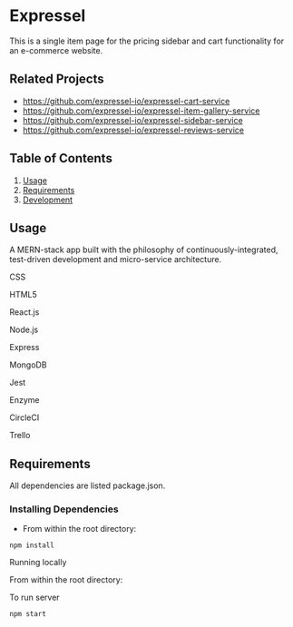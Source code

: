 # Expressel 

This is a single item page for the pricing sidebar and cart functionality for an e-commerce website.

## Related Projects

  - https://github.com/expressel-io/expressel-cart-service
  - https://github.com/expressel-io/expressel-item-gallery-service
  - https://github.com/expressel-io/expressel-sidebar-service
  - https://github.com/expressel-io/expressel-reviews-service

## Table of Contents

1. [Usage](#Usage)
1. [Requirements](#requirements)
1. [Development](#development)

## Usage

A MERN-stack app built with the philosophy of continuously-integrated, test-driven development and micro-service architecture.

CSS

HTML5

React.js

Node.js

Express

MongoDB

Jest

Enzyme

CircleCI

Trello

## Requirements
All dependencies are listed package.json.

### Installing Dependencies
- From within the root directory:

```
npm install
```

Running locally

From within the root directory:

To run server
```
npm start
```
